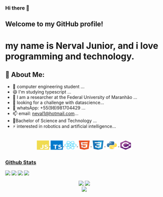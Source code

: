 ### Hi there 👋
## Welcome to my GitHub profile!
# my name is Nerval Junior, and i love programming and technology.

## 🥇 About Me:
- 🔭 computer engineering student ...
- 😄 I'm studying typescript ...
- 💼 I am a researcher at the Federal University of Maranhão ...
- 🤔 looking for a challenge with datascience...
- 💬 whatsApp: +55(98)981704429  ...
- 📫 email: neval1@hotmail.com...
- 💫Bachelor of Science and Technology ...
- ⚡ interested in robotics and artificial intelligence...

<div align="center">
  <a href="https://github.com/nervaljunior">
 

</div>
<div style="display: inline_block" align="center"><br>
  <img align="center" alt="JUNIOR-Js" height="30" width="40" src="https://raw.githubusercontent.com/devicons/devicon/master/icons/javascript/javascript-plain.svg">
  <img align="center" alt="JUNIOR-Ts" height="30" width="40" src="https://raw.githubusercontent.com/devicons/devicon/master/icons/typescript/typescript-plain.svg">
  <img align="center" alt="JUNIOR-React" height="30" width="40" src="https://raw.githubusercontent.com/devicons/devicon/master/icons/react/react-original.svg">
  <img align="center" alt="JUNIOR-HTML" height="30" width="40" src="https://raw.githubusercontent.com/devicons/devicon/master/icons/html5/html5-original.svg">
  <img align="center" alt="JUNIOR-CSS" height="30" width="40" src="https://raw.githubusercontent.com/devicons/devicon/master/icons/css3/css3-original.svg">
  <img align="center" alt="JUNIOR-Python" height="30" width="40" src="https://raw.githubusercontent.com/devicons/devicon/master/icons/python/python-original.svg">
  <img align="center" alt="JUNIOR-Csharp" height="30" width="40" src="https://raw.githubusercontent.com/devicons/devicon/master/icons/csharp/csharp-original.svg">

</div>
  
  ##
### Github Stats 
<div> 
  
  <a href="https://instagram.com/nervalzin_d" target="_blank"><img src="https://img.shields.io/badge/-Instagram-%23E4405F?style=for-the-badge&logo=instagram&logoColor=white" target="_blank"></a>
  <a href = "mailto:nerval.junior@discente.ufma.br"><img src="https://img.shields.io/badge/-Gmail-%23333?style=for-the-badge&logo=gmail&logoColor=white" target="_blank"></a>
  <a href = "mailto:nervalzin@gmail.com"><img src="https://img.shields.io/badge/-Gmail-%23333?style=for-the-badge&logo=gmail&logoColor=white" target="_blank"></a>
  <a href="http://www.linkedin.com/in/nerval-junior-897b88183" target="_blank"><img src="https://img.shields.io/badge/-LinkedIn-%230077B5?style=for-the-badge&logo=linkedin&logoColor=white" target="_blank"></a> 
</div>

  
  



<div align="center">
  <img height="150em" src="https://github-readme-stats.vercel.app/api?username=nervaljunior&show_icons=true&theme=dark&include_all_commits=true&count_private=true" />
  <img height="150em" src="https://github-readme-streak-stats.herokuapp.com/?user=nervaljunior&theme=dark&hide_border=false" /><br/>
  <img height="240em" src="https://github-readme-stats.vercel.app/api/top-langs/?username=nervaljunior&layout=compact&langs_count=7&theme=dark" />
</div>

##

